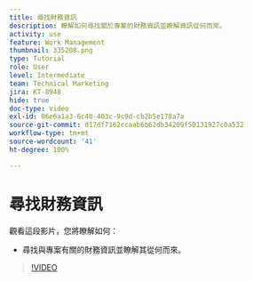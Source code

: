 ```yaml
---
title: 尋找財務資訊
description: 瞭解如何尋找關於專案的財務資訊並瞭解資訊從何而來。
activity: use
feature: Work Management
thumbnail: 335208.png
type: Tutorial
role: User
level: Intermediate
team: Technical Marketing
jira: KT-8948
hide: true
doc-type: video
exl-id: 06e6a1a3-6c40-403c-9c9d-cb2b5e178a7a
source-git-commit: d17df7162ccaab6b62db34209f50131927c0a532
workflow-type: tm+mt
source-wordcount: '41'
ht-degree: 100%

---
```


# 尋找財務資訊

觀看這段影片，您將瞭解如何：

* 尋找與專案有關的財務資訊並瞭解其從何而來。

>[!VIDEO](https://video.tv.adobe.com/v/335208/?quality=12&learn=on&enablevpops)
